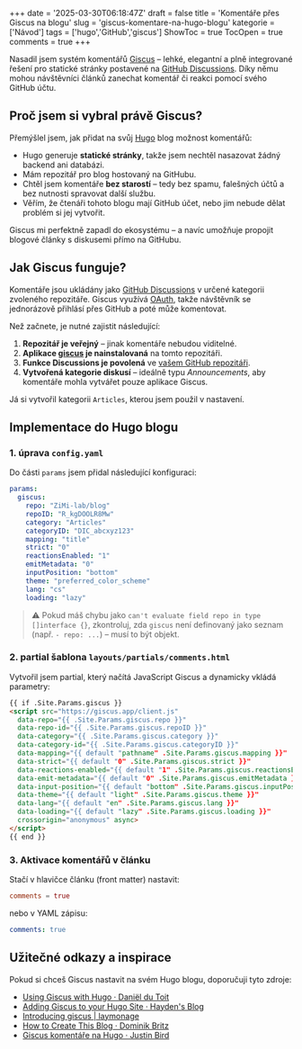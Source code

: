 +++
date = '2025-03-30T06:18:47Z'
draft = false
title = 'Komentáře přes Giscus na blogu'
slug = 'giscus-komentare-na-hugo-blogu'
kategorie = ['Návod']
tags = ['hugo','GitHub','giscus']
ShowToc = true
TocOpen = true
comments = true
+++

Nasadil jsem systém komentářů [Giscus](https://giscus.app/cs) – lehké, elegantní a plně integrované řešení pro statické stránky postavené na [GitHub Discussions](https://docs.github.com/en/discussions). Díky němu mohou návštěvníci článků zanechat komentář či reakci pomocí svého GitHub účtu.

## Proč jsem si vybral právě Giscus?

Přemýšlel jsem, jak přidat na svůj [Hugo](https://gohugo.io) blog možnost komentářů:

- Hugo generuje **statické stránky**, takže jsem nechtěl nasazovat žádný backend ani databázi.
- Mám repozitář pro blog hostovaný na GitHubu.
- Chtěl jsem komentáře **bez starostí** – tedy bez spamu, falešných účtů a bez nutnosti spravovat další službu.
- Věřím, že čtenáři tohoto blogu mají GitHub účet, nebo jim nebude dělat problém si jej vytvořit.

Giscus mi perfektně zapadl do ekosystému – a navíc umožňuje propojit blogové články s diskusemi přímo na GitHubu.

## Jak Giscus funguje?

Komentáře jsou ukládány jako [GitHub Discussions](https://docs.github.com/en/discussions) v určené kategorii zvoleného repozitáře. Giscus využívá [OAuth](https://docs.github.com/en/developers/apps/identifying-and-authorizing-users-for-github-apps), takže návštěvník se jednorázově přihlásí přes GitHub a poté může komentovat.

Než začnete, je nutné zajistit následující:

1. **Repozitář je veřejný** – jinak komentáře nebudou viditelné.
2. **Aplikace [giscus](https://github.com/apps/giscus) je nainstalovaná** na tomto repozitáři.
3. **Funkce Discussions je povolená** ve [vašem GitHub repozitáři](https://docs.github.com/en/github/administering-a-repository/managing-repository-settings/enabling-or-disabling-github-discussions-for-a-repository).
4. **Vytvořená kategorie diskusí** – ideálně typu *Announcements*, aby komentáře mohla vytvářet pouze aplikace Giscus.

Já si vytvořil kategorii `Articles`, kterou jsem použil v nastavení.

## Implementace do Hugo blogu

### 1. úprava `config.yaml`

Do části `params` jsem přidal následující konfiguraci:

```yaml
params:
  giscus:
    repo: "ZiMi-lab/blog"
    repoID: "R_kgDOOLR8Mw"
    category: "Articles"
    categoryID: "DIC_abcxyz123"
    mapping: "title"
    strict: "0"
    reactionsEnabled: "1"
    emitMetadata: "0"
    inputPosition: "bottom"
    theme: "preferred_color_scheme"
    lang: "cs"
    loading: "lazy"
```

> ⚠️ Pokud máš chybu jako `can't evaluate field repo in type []interface {}`, zkontroluj, zda `giscus` není definovaný jako seznam (např. `- repo: ...`) – musí to být objekt.

### 2. partial šablona `layouts/partials/comments.html`

Vytvořil jsem partial, který načítá JavaScript Giscus a dynamicky vkládá parametry:

```html
{{ if .Site.Params.giscus }}
<script src="https://giscus.app/client.js"
  data-repo="{{ .Site.Params.giscus.repo }}"
  data-repo-id="{{ .Site.Params.giscus.repoID }}"
  data-category="{{ .Site.Params.giscus.category }}"
  data-category-id="{{ .Site.Params.giscus.categoryID }}"
  data-mapping="{{ default "pathname" .Site.Params.giscus.mapping }}"
  data-strict="{{ default "0" .Site.Params.giscus.strict }}"
  data-reactions-enabled="{{ default "1" .Site.Params.giscus.reactionsEnabled }}"
  data-emit-metadata="{{ default "0" .Site.Params.giscus.emitMetadata }}"
  data-input-position="{{ default "bottom" .Site.Params.giscus.inputPosition }}"
  data-theme="{{ default "light" .Site.Params.giscus.theme }}"
  data-lang="{{ default "en" .Site.Params.giscus.lang }}"
  data-loading="{{ default "lazy" .Site.Params.giscus.loading }}"
  crossorigin="anonymous" async>
</script>
{{ end }}
```

### 3. Aktivace komentářů v článku

Stačí v hlavičce článku (front matter) nastavit:

```toml
comments = true
```

nebo v YAML zápisu:

```yaml
comments: true
```

## Užitečné odkazy a inspirace

Pokud si chceš Giscus nastavit na svém Hugo blogu, doporučuji tyto zdroje:

- [Using Giscus with Hugo · Daniël du Toit](https://danieldutoit.net/posts/2024/hugo-using-giscus-2024-09-09/)
- [Adding Giscus to your Hugo Site · Hayden's Blog](https://blog.mrhaydendp.com/posts/adding-giscus-to-hugo-site/)
- [Introducing giscus | laymonage](https://laymonage.com/posts/giscus)
- [How to Create This Blog · Dominik Britz](https://dominikbritz.com/posts/how-to-create-this-blog/)
- [Giscus komentáře na Hugo · Justin Bird](https://justinjbird.com/blog/2023/adding-comments-to-a-hugo-site-using-giscus/)
